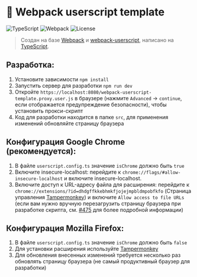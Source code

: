 🚀 Webpack userscript template
===============================

![TypeScript](https://aleen42.github.io/badges/src/typescript.svg)
![Webpack](https://aleen42.github.io/badges/src/webpack.svg)
![License](https://img.shields.io/github/license/crashmax-off/webpack-userscript-template?label=License&color=blue)

> Создан на базе [Webpack](https://github.com/webpack/webpack) и [webpack-userscript](https://github.com/momocow/webpack-userscript), написано на [TypeScript](https://github.com/microsoft/TypeScript).

Разработка:
-----------
1. Установите зависимости `npm install`
2. Запустить сервер для разработки `npm run dev`
3. Откройте `https://localhost:8080/webpack-userscript-template.proxy.user.js` в браузере (нажмите `Advanced` -> `continue`, если отображается предупреждение безопасности), чтобы установить прокси-скрипт
4. Код для разработки находится в папке `src`, для применения изменений обновляйте страницу браузера

Конфигурация Google Chrome (рекомендуется):
-----------------------------------
1. В файле `userscript.config.ts` значение `isChrome` должно быть `true`
2. Включите insecure-localhost: перейдите к `chrome://flags/#allow-insecure-localhost` и включите insecure-localhost.
3. Включите доступ к URL-адресу файла для расширения: перейдите к `chrome://extensions/?id=dhdgffkkebhmkfjojejmpbldmpobfkfo` (Страница управления [Tampermonkey](https://chrome.google.com/webstore/detail/tampermonkey/dhdgffkkebhmkfjojejmpbldmpobfkfo)) и включите `Allow access to file URLs` (если вам нужно вручную перезагрузить страницу браузера при разработке скрипта, см. [#475](https://github.com/Tampermonkey/tampermonkey/issues/475#issuecomment-348594785) для более подробной информации)

Конфигурация Mozilla Firefox:
--------------------------------------
1. В файле `userscript.config.ts` значение `isChrome` должно быть `false`
2. Для установки расширения используйте [Tampermonkey](https://addons.mozilla.org/en-US/firefox/addon/tampermonkey/)
3. Для обновления внесенных изменений требуется несколько раз обновлять страницу браузера (не самый продуктивный браузер для разработки)